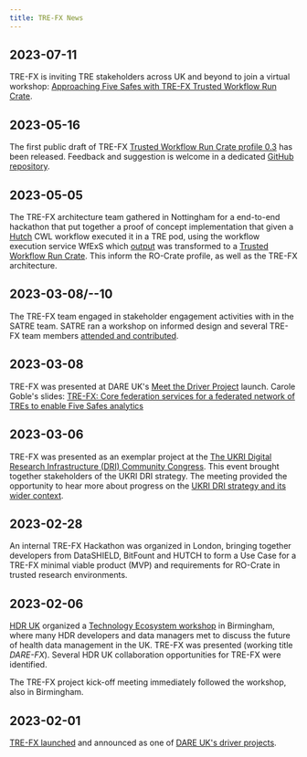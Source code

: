```yaml
---
title: TRE-FX News
---
```


## 2023-07-11

TRE-FX is inviting TRE stakeholders across UK and beyond to join a virtual workshop: [Approaching Five Safes with TRE-FX Trusted Workflow Run Crate](https://www.eventbrite.co.uk/e/approaching-five-safes-with-tre-fx-trusted-workflow-run-crate-tickets-652679852007).

## 2023-05-16

The first public draft of TRE-FX [Trusted Workflow Run Crate profile 0.3](https://w3id.org/trusted-wfrun-crate/0.3) has been released. Feedback and suggestion is welcome in a dedicated [GitHub repository](https://github.com/trefx/trusted-wfrun-crate/issues). 

## 2023-05-05

The TRE-FX architecture team gathered in Nottingham for a end-to-end hackathon that put together a proof of concept implementation that given a [Hutch](https://hdruk.github.io/hutch) CWL workflow executed it in a TRE pod, using the workflow execution service WfExS which [output](https://trefx.uk/trusted-wfrun-crate/0.3/example-hutch/data/ro-crate-preview.html) was transformed to a [Trusted Workflow Run Crate](https://trefx.uk/trusted-wfrun-crate/). This inform the RO-Crate profile, as well as the TRE-FX architecture. 

## 2023-03-08/--10

The TRE-FX team engaged in stakeholder engagement activities with in the SATRE team. SATRE ran a workshop on informed design and several TRE-FX team members [attended and contributed](https://discovery.dundee.ac.uk/en/activities/satre-and-the-future-landscape-of-uk-tres). 

## 2023-03-08

TRE-FX was presented at DARE UK's [Meet the Driver Project](https://dareuk.org.uk/wp-content/uploads/2023/03/Agenda-DARE-UK-Meet-the-Driver-projects.pdf) launch. Carole Goble's slides: [TRE-FX: Core federation services for a federated network of TREs to enable Five Safes analytics](https://doi.org/10.5281/zenodo.7708175)

## 2023-03-06

TRE-FX was presented as an exemplar project at the [The UKRI Digital Research Infrastructure (DRI) Community Congress](https://web.cvent.com/event/fc0032b7-0b22-4dd0-8c4c-38f3155df75f).  This event brought together stakeholders of the UKRI DRI strategy. The meeting provided the opportunity to hear more about progress on the [UKRI DRI strategy and its wider context](https://www.ukri.org/what-we-offer/creating-world-class-research-and-innovation-infrastructure/digital-research-infrastructure/).

## 2023-02-28

An internal TRE-FX Hackathon was organized in London, bringing together developers from DataSHIELD, BitFount and HUTCH to form a Use Case for a TRE-FX minimal viable product (MVP) and requirements for RO-Crate in trusted research environments.

## 2023-02-06

[HDR UK](https://www.hdruk.ac.uk/) organized a [Technology Ecosystem workshop](https://www.hdruk.ac.uk/wp-content/uploads/2023/01/HDRUK_Tech-Ecosystem_-meeting_Agenda.pdf?_hsmi=244331715&_hsenc=p2ANqtz-9rWIT0VvLpSGxajjNfv14dck7ZS0iNA7VgOob7GZwK1ioBv0UGRridIeANGtmLmUxT23OPmdbuIJCdL_aOKEpZpEGhQ2T0DpzypQEQ9jtwKigRgKg) in Birmingham, where many HDR developers and data managers met to discuss the future of health data management in the UK. TRE-FX was presented (working title _DARE-FX_). Several HDR UK collaboration opportunities for TRE-FX were identified.

The TRE-FX project kick-off meeting immediately followed the workshop, also in Birmingham.

## 2023-02-01

[TRE-FX launched](https://esciencelab.org.uk/announcements/launch/2023/02/01/tre-fx-launched) and announced as one of [DARE UK's driver projects](https://dareuk.org.uk/five-projects-funded-to-drive-more-coordinated-secure-use-of-sensitive-data-for-research-across-uk/).
